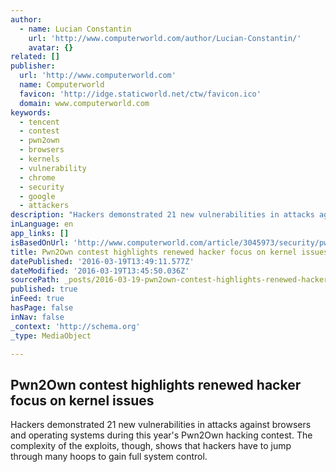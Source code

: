 ```yaml
---
author:
  - name: Lucian Constantin
    url: 'http://www.computerworld.com/author/Lucian-Constantin/'
    avatar: {}
related: []
publisher:
  url: 'http://www.computerworld.com'
  name: Computerworld
  favicon: 'http://idge.staticworld.net/ctw/favicon.ico'
  domain: www.computerworld.com
keywords:
  - tencent
  - contest
  - pwn2own
  - browsers
  - kernels
  - vulnerability
  - chrome
  - security
  - google
  - attackers
description: "Hackers demonstrated 21 new vulnerabilities in attacks against browsers and operating systems during this year's Pwn2Own hacking contest. The complexity of the exploits, though, shows that hackers have to jump through many hoops to gain full system control."
inLanguage: en
app_links: []
isBasedOnUrl: 'http://www.computerworld.com/article/3045973/security/pwn2own-contest-highlights-renewed-hacker-focus-on-kernel-issues.html'
title: Pwn2Own contest highlights renewed hacker focus on kernel issues
datePublished: '2016-03-19T13:49:11.577Z'
dateModified: '2016-03-19T13:45:50.036Z'
sourcePath: _posts/2016-03-19-pwn2own-contest-highlights-renewed-hacker-focus-on-kernel-is.md
published: true
inFeed: true
hasPage: false
inNav: false
_context: 'http://schema.org'
_type: MediaObject

---
```

<article style=""><h1>Pwn2Own contest highlights renewed hacker focus on kernel issues</h1><p>Hackers demonstrated 21 new vulnerabilities in attacks against browsers and operating systems during this year's Pwn2Own hacking contest. The complexity of the exploits, though, shows that hackers have to jump through many hoops to gain full system control.</p></article>